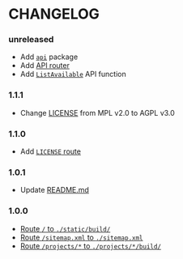 # CHANGELOG

### unreleased
- Add [`api`](https://github.com/noahfriedman-ca/server/blob/v1.2.0/api) package
- Add [API router](https://github.com/noahfriedman-ca/server/blob/v1.2.0/api/api.go#L26)
- Add [`ListAvailable`](https://github.com/noahfriedman-ca/server/blob/v1.2.0/api/api.go#L45) API function

### 1.1.1
- Change [LICENSE](https://github.com/noahfriedman-ca/server/blob/v1.1.1/LICENSE) from MPL v2.0 to AGPL v3.0

### 1.1.0
- Add [`LICENSE` route](https://github.com/noahfriedman-ca/server/blob/v1.1.0/router.go#L18)

### 1.0.1
- Update [README.md](https://github.com/noahfriedman-ca/server/blob/v1.0.1/README.md)

### 1.0.0
- [Route `/` to `./static/build/`](https://github.com/noahfriedman-ca/server/blob/v1.0.0/router.go#L15)
- [Route `/sitemap.xml` to `./sitemap.xml`](https://github.com/noahfriedman-ca/server/blob/v1.0.0/router.go#L14)
- [Route `/projects/*` to `./projects/*/build/`](https://github.com/noahfriedman-ca/server/blob/v1.0.0/router.go#L11)
